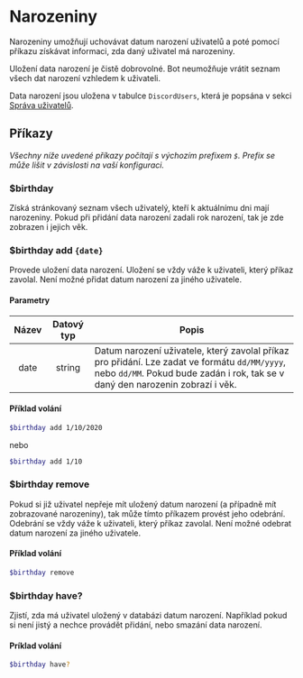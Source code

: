 # Narozeniny

Narozeniny umožňují uchovávat datum narození uživatelů a poté pomocí příkazu získávat informaci, zda daný uživatel má narozeniny.

Uložení data narození je čistě dobrovolné. Bot neumožňuje vrátit seznam všech dat narození vzhledem k uživateli.

Data narození jsou uložena v tabulce `DiscordUsers`, která je popsána v sekci [Správa uživatelů](../users).

## Příkazy

*Všechny níže uvedené příkazy počítají s výchozím prefixem `$`. Prefix se může lišit v závislosti na vaší konfiguraci.*

### $birthday

Získá stránkovaný seznam všech uživatelý, kteří k aktuálnímu dni mají narozeniny. Pokud při přidání data narození zadali rok narození, tak je zde zobrazen i jejich věk.

### $birthday add `{date}`

Provede uložení data narození. Uložení se vždy váže k uživateli, který příkaz zavolal. Není možné přidat datum narození za jiného uživatele.

#### Parametry

| Název | Datový typ | Popis                                                                                                                                                                           |
| :---: | :--------: | ------------------------------------------------------------------------------------------------------------------------------------------------------------------------------- |
| date  |   string   | Datum narození uživatele, který zavolal příkaz pro přidání. Lze zadat ve formátu `dd/MM/yyyy`, nebo `dd/MM`. Pokud bude zadán i rok, tak se v daný den narozenin zobrazí i věk. |

#### Příklad volání

```sh
$birthday add 1/10/2020
```

nebo

```sh
$birthday add 1/10
```

### $birthday remove

Pokud si již uživatel nepřeje mít uložený datum narození (a případně mít zobrazované narozeniny), tak může tímto příkazem provést jeho odebrání. Odebrání se vždy váže k uživateli, který příkaz zavolal. Není možné odebrat datum narození za jiného uživatele.

#### Příklad volání

```sh
$birthday remove
```

### $birthday have?

Zjistí, zda má uživatel uložený v databázi datum narození. Například pokud si není jistý a nechce provádět přidání, nebo smazání data narození.

#### Príklad volání

```sh
$birthday have?
```
